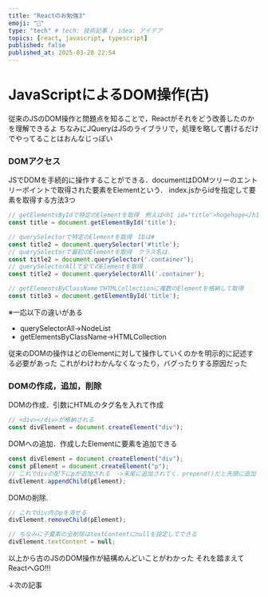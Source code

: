 ```yaml
---
title: "Reactのお勉強3"
emoji: "👏"
type: "tech" # tech: 技術記事 / idea: アイデア
topics: [react, javascript, typescript]
published: false
published_at: 2025-03-28 22:54
---
```


# JavaScriptによるDOM操作(古)
従来のJSのDOM操作と問題点を知ることで，Reactがそれをどう改善したのかを理解できるよ
ちなみにJQueryはJSのライブラリで，処理を略して書けるだけでやってることはおんなじっぽい

### DOMアクセス
JSでDOMを手続的に操作することができる．documentはDOMツリーのエントリーポイントで取得された要素をElementという．
index.jsからidを指定して要素を取得する方法3つ

```js
// getElementsByIdで特定のElementを取得　例えば<h1 id="title">hogehoge</h1>みたいなの
const title = document.getElementById('title');
```
```js
// querySelectorで特定のElementを取得　IDは#
const title2 = document.querySelector('#title');
// querySelectorで最初のElementを取得　クラス名は.
const title2 = document.querySelector('.container');
// querySelectorAllで全てのElementを取得
const title2 = document.querySelectorAll('.container');
```
```js
// getElementsByClassNameでHTMLCollectionに複数のElementを格納して取得
const title3 = document.getElementById('title');
```

※一応以下の違いがある
- querySelectorAll->NodeList
- getElementsByClassName->HTMLCollection



従来のDOMの操作はどのElementに対して操作していくのかを明示的に記述する必要があった
これがわけわかんなくなったり，バグったりする原因だった


### DOMの作成，追加，削除
DOMの作成．引数にHTMLのタグ名を入れて作成
```js
// <div></div>が格納される
const divElement = document.createElement("div");
```
DOMへの追加．作成したElementに要素を追加できる
```js
const divElement = document.createElement("div");
const pElement = document.createElement("p");
// これでdivの配下にpが追加される　->末尾に追加されてく．prepend()だと先頭に追加
divElement.appendChild(pElement);
```
DOMの削除.
```js
// これでdiv内のpを消せる
divElement.removeChild(pElement);

// ちなみに子要素の全削除はtextContentにnullを設定してできる
divElement.textContent = null;
```


以上から古のJSのDOM操作が結構めんどいことがわかった
それを踏まえてReactへGO!!!

↓次の記事